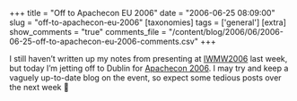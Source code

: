 +++
title = "Off to Apachecon EU 2006"
date = "2006-06-25 08:09:00"
slug = "off-to-apachecon-eu-2006"
[taxonomies]
tags = ['general']
[extra]
show_comments = "true"
comments_file = "/content/blog/2006/06/2006-06-25-off-to-apachecon-eu-2006-comments.csv"
+++

I still haven’t written up my notes from presenting at [IWMW2006](http://www.ukoln.ac.uk/web-focus/events/workshops/webmaster-2006/) last week, but today I’m jetting off to Dublin for [Apachecon 2006](http://www.eu.apachecon.com/). I may try and keep a vaguely up-to-date blog on the event, so expect some tedious posts over the next week 🙂
